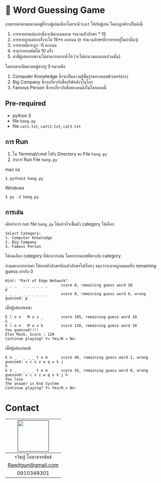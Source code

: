 # 🧠 Word Guessing Game
เกมทายคำตามหมวดหมู่ที่ทางผู้เล่นเลือกโดยจะมี `hint` ให้กับผู้เล่น
โดยกฎกติกาเป็นดังนี้

1. การทายคำแต่ละคำนั้นจะมีคะแนนตาม จำนวนตัวอักษร * 15
2. การทายถูกแต่ละครั้งจะได้ 15*n คะแนน (n จำนวนอักษรที่เราทายอยู่ในคำนั้นๆ)
3. การทายผิดจะถูก -5 คะแนน
4. สามารถทายผิดได้ 10 ครั้ง
5. คำที่ผู้เล่นทายมาจะไม่สามารถทายซ้ำได้ (จะไม่คำนวนคะแนนส่วนนั้น)

โดยเกมจะมีหมวดหมู่คำอยู่ 3 หมวดคือ
1. Computer Knowledge ซึ่งจะเป็นความรู้พื้นฐานทางคอมพิวเตอร์ต่างๆ
2. Big Company ซึ่งจะเกี่ยวกับชื่อบริษัทดังๆในโลก
3. Famous Person ซึ่งจะเกี่ยวกับชื่อของคนดังในโลกตอนนี้
## Pre-required
* python 3
* file `hang.py`
* file `cat1.txt`, `catt2.txt`, `cat3.txt`

##  การ Run
1. ใน Terminal/cmd ไปยัง Directory ขอ File `hang.py`
2. ทำการ Run File `hang.py`

mac os
```
$ python3 hang.py
```
Windows
```
$ py -3 hang.py
```

##  การเล่น

เมือทำการ run file `hang.py` ได้แล้วก็จะขึ้นตัว category ให้เลือก
```
Select Category:
1. Computer Knowledge
2. Big Company
3. Famous Person
```
ให้กดเลือก category ที่ต้องการเล่น โดยการกดเลขที่ตรงกับ category

ส่วนของการทายคำ
ให้ทายตัวอักษรทีละตัวอักษรไปเรื่อยๆ จนกว่าจะทายถูกหมดหรือ remaining guess เท่ากับ 0
```
Hint: "Part of Edge Network"
_ _ _   _ _ _ _ _ _      score 0, remaining guess word 10
p
_ _ _   _ _ _ _ _ _      score 0, remaining guess word 9, wrong guessed: p
```

เมื่อผู้เล่นเล่นชนะ
```
E l o n   M u s _        score 105, remaining guess word 10
k
E l o n   M u s k        score 120, remaining guess word 10
You guessed!!!!
Elon Musk, Score : 120
Continue playing? Y= Yes/N = No:
```
เมื่อผู้เล่นเล่นแพ้
```
E n _   _ _ _ t e m      score 40, remaining guess word 1, wrong guessed: v c x z w q u k j
h
E n _   _ _ _ t e m      score 35, remaining guess word 0, wrong guessed: v c x z w q u k j h
You lose
The answer is End System
Continue playing? Y= Yes/N = No:
```

# Contact
<center>

|<a href=""><img src="https://avatars0.githubusercontent.com/u/31315990?s=460&v=4" width="100px"></a>  |
| :-: |
|รวิชญ์ โลหะขจรพันธ์|
|      Rawitgun@gmail.com      |
|     0910349301    |

</center>
